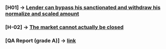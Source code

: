 ### [H01] -> [Lender can bypass his sanctionated and withdraw his normalize and scaled amount](https://github.com/code-423n4/2023-10-wildcat-findings/issues/532)

### [H-02] -> [The market cannot actually be closed](https://github.com/code-423n4/2023-10-wildcat-findings/issues/542)

### [QA Report (grade A)] -> [link](https://github.com/code-423n4/2023-10-wildcat-findings/blob/main/data/radev_sw-Q.md)
